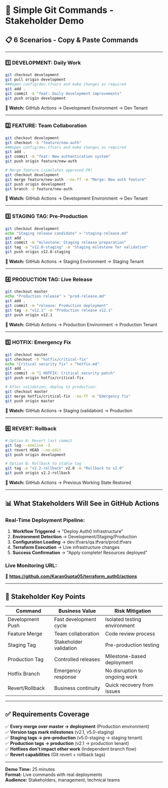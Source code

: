 # 🎯 Simple Git Commands - Stakeholder Demo

## 📋 **6 Scenarios - Copy & Paste Commands**

---

### **1️⃣ DEVELOPMENT: Daily Work**
```bash
git checkout development
git pull origin development
###open config/dev.tfvars and make changes as required
git add .
git commit -m "feat: Daily development improvements"
git push origin development
```
**👀 Watch:** GitHub Actions → Development Environment → Dev Tenant

---

### **2️⃣ FEATURE: Team Collaboration**
```bash
git checkout development
git checkout -b "feature/new-auth"
###open config/dev.tfvars and make changes as required
git add .
git commit -m "feat: New authentication system"
git push origin feature/new-auth

# Merge feature (simulates approved PR)
git checkout development
git merge feature/new-auth --no-ff -m "Merge: New auth feature"
git push origin development
git branch -d feature/new-auth
```
**👀 Watch:** GitHub Actions → Development Environment → Dev Tenant

---

### **3️⃣ STAGING TAG: Pre-Production**
```bash
git checkout development
echo "Staging release candidate" > "staging-release.md"
git add .
git commit -m "milestone: Staging release preparation"
git tag -a "v12.0-staging" -m "Staging milestone for validation"
git push origin v12.0-staging
```
**👀 Watch:** GitHub Actions → Staging Environment → Staging Tenant

---

### **4️⃣ PRODUCTION TAG: Live Release**
```bash
git checkout master
echo "Production release" > "prod-release.md"
git add .
git commit -m "release: Production deployment"
git tag -a "v12.1" -m "Production release v12.1"
git push origin v12.1
```
**👀 Watch:** GitHub Actions → Production Environment → Production Tenant

---

### **5️⃣ HOTFIX: Emergency Fix**
```bash
git checkout master
git checkout -b "hotfix/critical-fix"
echo "Critical security fix" > "hotfix.md"
git add .
git commit -m "🚨 HOTFIX: Critical security patch"
git push origin hotfix/critical-fix

# After validation, deploy to production:
git checkout master
git merge hotfix/critical-fix --no-ff -m "Emergency fix"
git push origin master
```
**👀 Watch:** GitHub Actions → Staging (validation) → Production

---

### **6️⃣ REVERT: Rollback**
```bash
# Option A: Revert last commit
git log --oneline -3
git revert HEAD --no-edit
git push origin development

# Option B: Rollback to stable tag
git tag -a "v2.2-rollback" v2.0 -m "Rollback to v2.0"  
git push origin v2.2-rollback
```
**👀 Watch:** GitHub Actions → Previous Working State Restored

---

## 📊 **What Stakeholders Will See in GitHub Actions**

### **Real-Time Deployment Pipeline:**
1. **Workflow Triggered** → "Deploy Auth0 Infrastructure"
2. **Environment Detection** → Development/Staging/Production  
3. **Configuration Loading** → dev.tfvars/qa.tfvars/prod.tfvars
4. **Terraform Execution** → Live infrastructure changes
5. **Success Confirmation** → "Apply complete! Resources deployed"

### **Live Monitoring URL:**
🔗 **https://github.com/KaranGupta05/terraform_auth0/actions**

---

## 🎯 **Stakeholder Key Points**

| **Command** | **Business Value** | **Risk Mitigation** |
|-------------|-------------------|-------------------|
| Development Push | Fast development cycle | Isolated testing environment |
| Feature Merge | Team collaboration | Code review process |
| Staging Tag | Stakeholder validation | Pre-production testing |
| Production Tag | Controlled releases | Milestone-based deployment |
| Hotfix Branch | Emergency response | No disruption to ongoing work |
| Revert/Rollback | Business continuity | Quick recovery from issues |

---

## ✅ **Requirements Coverage**

✅ **Every merge over master → deployment** (Production environment)  
✅ **Version tags mark milestones** (v2.1, v5.0-staging)  
✅ **Staging tags → pre-production** (v5.0-staging → staging tenant)  
✅ **Production tags → production** (v2.1 → production tenant)  
✅ **Hotfixes don't impact other work** (Independent branch flow)  
✅ **Revert capabilities** (Git revert + rollback tags)

---

**Demo Time:** 25 minutes  
**Format:** Live commands with real deployments  
**Audience:** Stakeholders, management, technical teams